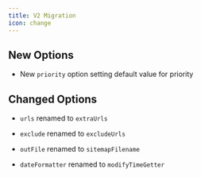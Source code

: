 ```yaml
---
title: V2 Migration
icon: change
---
```


## New Options

- New `priority` option setting default value for priority

## Changed Options

- `urls` renamed to `extraUrls`

- `exclude` renamed to `excludeUrls`

- `outFile` renamed to `sitemapFilename`

- `dateFormatter` renamed to `modifyTimeGetter`
